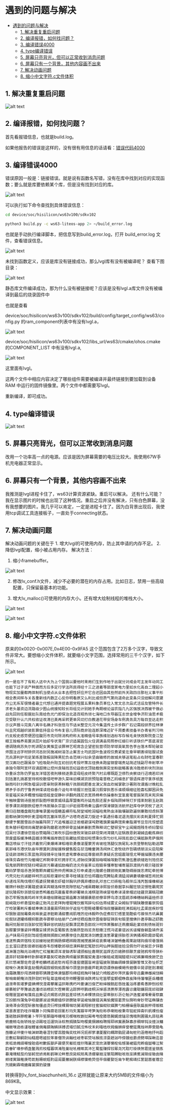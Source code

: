 # 遇到的问题与解决

- [遇到的问题与解决](#遇到的问题与解决)
  - [1. 解决重复重启问题](#1-解决重复重启问题)
  - [2. 编译报错，如何找问题？](#2-编译报错如何找问题)
  - [3. 编译错误4000](#3-编译错误4000)
  - [4. type编译错误](#4-type编译错误)
  - [5. 屏幕只亮背光，但可以正常收到消息问题](#5-屏幕只亮背光但可以正常收到消息问题)
  - [6. 屏幕只有一个背景，其他内容画不出来](#6-屏幕只有一个背景其他内容画不出来)
  - [7. 解决动画问题](#7-解决动画问题)
  - [8. 缩小中文字符.c文件体积](#8-缩小中文字符c文件体积)



## 1. 解决重复重启问题
![alt text](图片/喂狗，解决板子重启问题.png)

## 2. 编译报错，如何找问题？

首先看报错信息，也就是build.log。

如果他报告的错误是这样的，没有很有用信息的话请看：[错误代码4000](#3-编译错误代码4000)

## 3. 编译错误4000

错误原因一般是：链接错误。就是说有函数名写错，没有在库中找到对应的实现函数；要么就是库要依赖某个库，但是没有找到对应的库。

![alt text](图片/编译错误代码4000.png)

可以执行如下命令查找到具体错误信息：
```bash
cd device/soc/hisilicon/ws63v100/sdkv102
```

```bash
python3 build.py -c ws63-liteos-app 2> ~/build_error.log
```

也就是手动执行编译脚本，把信息写到build_error.log，打开 build_error.log 文件，查看错误信息。

![alt text](图片/build.py信息.png)

未找到函数定义，应该是库没有链接成功，那么lvgl库有没有被编译呢？
查看下图目录：

![alt text](图片/静态库文件编译成功.png)

静态库文件编译成功，那为什么没有被链接呢？应该是没有lvgl.a库文件没有被编译到最后的烧录固件中

也就是查看

device/soc/hisilicon/ws63v100/sdkv102/build/config/target_config/ws63/config.py   的ram_component列表中有没有lvgl.a，

![alt text](图片/config.py没有lvgl.png)

device/soc/hisilicon/ws63v100/sdkv102/libs_url/ws63/cmake/ohos.cmake 的COMPONENT_LIST 中有没有lvgl.a,

![alt text](图片/cmake里面有lvgl.png)

这里面有lvgl。

这两个文件中相应内容决定了哪些组件需要被编译并最终链接到要加载到设备 RAM 中运行的固件镜像里。两个文件中都需要写lvgl。

重新编译，即可成功。


## 4. type编译错误

![alt text](图片/type编译错误，已解决.png)



## 5. 屏幕只亮背光，但可以正常收到消息问题
    
  改用一个功率高一点的电源。应该是因为屏幕需要的电压比较大。我使用67W手机充电器正常显示。

## 6. 屏幕只有一个背景，其他内容画不出来
  我推测是lvgl进程卡住了，ws63计算资源紧缺。重启可以解决。
  还有什么可能？我在显示图片的时候也出现了这种情况。重启之后并没有解决，只有白色屏幕，没有我想要的图片。我几乎可以肯定，一定是进程卡住了。因为白背景出现后，我使用tcp调试工具连接板子，一直处于connecting状态。



## 7. 解决动画问题
解决动画问题的关键在于 1. 增大lvgl的可使用内存，防止其申请的内存不足。 2. 降低lvgl配置，缩小被占用内存。
解决方法：
1. 缩小framebuffer。

![alt text](图片/缓冲区大小.png)

 2. 修改lv_conf.h文件，减少不必要的潜在的内存占用。比如日志，禁用一些高级配置，只保留最基本的功能。  

 3. 增大lv_malloc()可使用的内存大小。还有增大绘制线程的堆栈大小。

![alt text](图片/lv_malloc()可扩展的内存大小.png)

![alt text](图片/线程的堆栈大小.png)

## 8. 缩小中文字符.c文件体积
原来的0x0020-0x007E,0x4E00-0x9FA5   这个范围包含了2万多个汉字，导致文件非常大。要想缩小文件体积，就要缩小文字范围，选择常用的三千个汉字，如下所示。

![alt text](图片/中文转换.png)

```
的一是在不了有和人这中大为上个国我以要他时来用们生到作地于出就分对成会可主发年动同工也能下过子说产种面而方后多定行学法所民得经十三之进着等部度家电力里如水化高自二理起小物现实加量都两体制机当使点从业本去把性好应开它合还因由其些然前外天政四日那社义事平形相全表间样与关各重新线内数正心反你明看原又么利比或但质气第向道命此变条只没结解问意建月公无系军很情者最立代想已通并提直题党程展五果料象员革位入常文总次品式活设及管特件长求老头基资边流路级少图山统接知较长将组见计别她手角期根论运农指几九区强放决西被干做必战先回则任取据处队南给色光门即保治北造百规热领七海地口东导器压志世金增争济阶油思术极交受联什认六共权收证改清已美再采转更单风切打白教速花带安场身车例真务具万每目至达走积示议声报斗完类八离华名确才科张信马节话米整空元况今集温传土许步群广石记需段研界拉林律叫且究观越织装影算低持音众书布复容儿须际商非验连断深难近矿千周委素技备半办青省列习响约支般史感劳便团往酸历市克何除消构府称太准精值号率族维划选标写存候毛亲快效斯院查江型眼王按格养易置派层片始却专状育厂京识适属圆包火住调满县局照参红细引听该铁价严首底液官德调随病苏失尔死讲配女黄推显谈罪神艺呢席含企望密批营项防举球英氧势告李台落木帮轮破亚师围注远字材排供河态封另施减树溶怎止案言士均武固叶鱼波视仅费紧爱左章早朝害续轻服试食充兵源判护司足某练差致板田降黑犯负击范继兴似余坚曲输修的故城夫够送笔船占右财吃富春职觉汉画功巴跟虽杂飞检吸助升阳互初创抗考投坏策古径换未跑留钢曾端责站简述钱副尽帝射草冲承独令限阿宣环双请超微让控州良轴找否纪益依优顶础载倒房突坐粉敌略客袁冷胜绝析块剂测丝协重诉念陈仍罗盐友洋错苦夜刑移频逐靠混母短皮终聚汽村云哪既距卫停烈央察烧行迅境若印洲刻括激孔搞甚室待核校散侵吧甲游久菜味旧模湖货损预阻毫普稳乙妈植息扩银语挥酒守拿序纸医缺雨吗针刘啊急唱误训愿审附获茶鲜粮斤孩脱硫肥善龙演父渐血欢械掌歌沙著刚攻谓盾讨晚粒乱燃矛乎杀药宁鲁贵钟煤读班伯香介迫句丰培握兰担弦蛋沉假穿执答乐谁顺烟缩征脸喜松脚困异免背星福买染井概慢怕磁倍祖皇促静补评翻肉践尼衣宽扬棉希伤操垂秋宜氢套笔督振架亮末宪庆编牛触映雷销诗座居抓裂胞呼娘景威绿晶厚盟衡鸡孙延危胶还屋乡临陆顾掉呀灯岁措束耐剧玉赵跳哥季课凯胡额款绍卷齐伟蒸殖永宗苗川炉岩弱零杨奏沿露杆探滑镇饭浓航怀赶库夺伊灵税了途灭赛归召鼓播盘裁险康唯录菌纯借糖盖横符私努堂域枪润幅哈竟熟虫泽脑壤碳欧遍侧寨敢彻虑斜薄庭都纳弹饲伸折麦湿暗荷瓦塞床筑恶户访塔奇透梁刀旋迹卡氯遇份毒泥退洗摆灰彩卖耗夏择忙铜献硬予繁圈雪函亦抽篇阵阴丁尺追堆雄迎泛爸楼避谋吨野猪旗累偏典馆索秦脂潮爷豆忽托惊塑遗愈朱替纤粗倾尚痛楚谢奋购磨君池旁碎骨监捕弟暴割贯殊释词亡壁顿宝午尘闻揭炮残冬桥妇警综招吴付浮遭徐您摇谷赞箱隔订男吹乐园纷唐败宋玻巨耕坦荣闭湾键凡驻锅救恩剥凝碱齿截炼麻纺禁废盛版缓净睛昌婚涉筒嘴插岸朗庄街藏姑贸腐奴啦惯乘伙恢匀纱扎辩耳彪臣亿璃抵脉秀萨俄网舞店喷纵寸汗挂洪着贺闪柬爆烯津稻墙软勇像滚厘蒙芳肯坡柱荡腿仪旅尾轧冰贡登黎削钻勒逃障氨郭峰币港伏轨亩毕擦莫刺浪秘援株健售股岛甘泡睡童铸汤阀休汇舍牧绕炸哲磷绩朋淡尖启陷柴呈徒颜泪稍忘泵蓝拖洞授镜辛壮锋贫虚弯摩泰幼廷尊窗纲弄隶疑氏宫姐震瑞怪尤琴循描膜违夹腰缘珠穷森枝竹沟催绳忆邦剩幸浆栏拥牙贮礼滤钠纹弹罢拍咱喊袖埃勤罚焦潜伍墨欲缝姓刊饱仿奖铝鬼丽跨默挖链扫喝袋炭污幕诸弧励梅奶洁灾舟鉴苯讼抱毁率懂寒智埔寄届跃渡挑丹艰贝碰拔爹戴码梦芽熔赤渔哭敬颗奔藏铅熟仲虎稀妹乏珍申桌遵允隆螺仓魏锐晓氮兼隐碍赫拨忠肃缸牵抢博巧壳兄杜讯诚碧祥柯页巡矩悲灌龄伦票寻桂铺圣恐恰郑趣抬荒腾贴柔滴猛阔辆妻填撤储签闹扰紫砂递戏吊陶伐喂疗瓶婆抚臂摸忍虾蜡邻胸巩挤偶弃槽劲乳邓吉仁烂砖租乌舰伴瓜浅丙暂燥橡柳迷暖牌纤秧胆详簧踏瓷谱呆宾糊洛辉愤竞隙怒粘乃绪肩籍敏涂熙皆侦悬掘享纠醒狂锁淀恨牲霸爬赏逆玩陵祝秒浙貌役彼悉鸭着趋凤晨畜辈秩卵署梯炎滩棋驱筛峡冒啥寿译浸泉帽迟硅疆贷漏稿冠嫩胁芯牢叛蚀奥鸣岭羊凭串塘绘酵融盆锡庙筹冻辅摄袭筋拒僚旱钾鸟漆沈眉疏添棒穗硝韩逼扭侨凉挺碗栽炒杯患馏劝豪辽勃鸿旦吏拜狗埋辊掩饮搬骂辞勾扣估蒋绒雾丈朵姆拟宇辑陕雕偿蓄崇剪倡厅咬驶薯刷斥番赋奉佛浇漫曼扇钙桃扶仔返俗亏腔鞋棱覆框悄叔撞骗勘旺沸孤粘吐孟渠屈疾妙惜仰狠胀谐抛霉桑岗嘛衰盗渗脏赖涌甜曹阅肌哩厉烃纬毅昨伪症煮叹钉搭茎笼酷偷弓锥恒杰坑鼻翼纶叙狱逮罐络棚抑膨蔬寺骤穆冶枯册尸凸绅坯牺焰轰欣晋瘦御锭锦丧旬锻垄搜佛扑邀亭酯迈舒脆酶闲忧酚顽羽涨卸仗陪薄辟惩杭姚肚捉飘漂昆欺吾郎烷汁呵饰萧雅邮迁燕撒姻赴宴烦削债帐斑铃旨醇董饼雏姿拌傅腹妥揉贤拆歪葡胺丢浩徽昂垫挡览贪慰缴汪慌冯诺姜谊凶劣诬耀昏躺盈骑乔溪丛卢抹易闷咨刮驾缆悟摘铒掷颇幻柄惠惨佳仇腊窝涤剑瞧堡泼葱罩霍捞胎苍滨俩捅湘砍霞邵萄疯淮遂熊粪烘宿档戈驳嫂裕徙箭捐肠撑晒辨殿莲摊搅酱屏疫哀蔡堵沫皱畅叠阁莱敲辖钩痕坝巷饿祸丘玄溜曰逻彭尝卿妨艇吞韦怨矮歇郊禄捻漠粹颠宏冤肪饥呵仙押挨醛娃拾没佩勿吓讹侯恋夕锌篡戚淋蓬岂釉兆泊魂拘亡杠摧氟颂浑凌铀诱犁谴颁舶扯嘉萌犹滋焊舌匹媳肺掠酿烹疲驰鸦窄辱狭朴遣菲奸韧辣拳秆卧醉竭茅墓矣哎艳敦舆缔雇尿葬履契禽渣衬躲赔咸溉贼醋堤抖妃裤廉晴挽掀茫丑亥拦悠阐慧佐奇竖孝柜麟绣遥逝愁肖昭芬逢窑捷圜盲闸宙辐披账狼幽绸蜂慎餐酬誓惟叉弥址帜芝砌唉仆涛臭翠盒劫慨炳阖寂椒倘拓畏喉巾颈垦拚兽蔽芦乾爽窃谭挣崩模褐传翅儒伞晃谬胚剖凑眠浊霜礁蔑抄闯洒碑蓉耶猜蹲壶唤澳锯郡玲绵纽梳掏吁锤鼠穴椅殷遮吵萍厌畜俱夸吕囊捧雌闽饶瞬郁哨凿朝俺浒茂肝勋盯籽耻菊滥稼戒奈帅鞭蚕镁询跌烤坛宅笛鄂蛮颤棍睁鼎岌降侍藩嚷匪岳糟缠迪泄卑氛堪萝盛碘缚悦澄甫攀屠溢拱晰携朽吟菱谦凹俊芒盼婶艘酰趁唇挫羞浴疼萎肴愚肿刨绞枢嫁慕舱铲苹豫谕迭潘顷翁榜匠欠茬畴胃沾踪弊哼鹏歧桐沃悼惑溃蔗荐潭孢露诊庸聪嫌厨庞祁钳肆梭赠崖篮颖甸藻捣且撕诏贞赐慈炕胖兹差琼锈汛卓棵馈挠灶婴蒂肤衫沥仑勉沪逸蜜浦嗓晕膏祭赢艾扮鹅怜蒲兔孕呖蘖挪淑谣惧廊缅俘骄膀陡宰诞峻恼腺猎涡夷愉魔铵葛贾似荫哟脊钞苛锰椭镶杏溴倚滞会氓捏斩傲匆僵卤烫衍榨拢裸屑咽坊舅渴翔邪拄窖猫砌钦媒脾勺柏栅噪昼耿扁辰秤得贩糕梁昙衷宦扔哇诈嘱藤卜冈悔廓皂拐氰杉玛矢寓瓣罕垮笋淘衔称恭喇帕桉秉帘铭蛇摔斋叭帆裸俭瘤篷砸肢辟脖瞪暑卜竿歼笙酮蕴哗瞎喀刃楔喘枚嵌挝厢粤甩拴膝恳腕娓熄锚忌愧哦荆圃骚丸蒜毯弗俯鹿梢屯衙轿贱垒谅踢哑滔渥饷泳棕熬搁腈梨吻樱奠捆姨柏聘惕郓绑冀裹酥寡彦稠啡钝汝擅汰鳙埔敞嘿逊栋谨咖鲤雀佣庵葫贿鳞拼搏谎塌忉腻戊怖坟禾刹嘻桔坎拇煽狮痒曾梗寇鹰烛哄莽雯胳龟亟糠泌坪傻什喻渊蚌跪巷涅钊譬蕊膛侮奕枕辫况扼郝寥凄厦腥钧耦蹄戥屁诵匈桩钓涵倦袍抒屿蹈忿敷虹聊嗣尉灿糙蹬嗯姬狡笨辜僧茨讽翰枉岐枣崭焚咕猴揽涝耍趟汹咋傍镀给爵虏劈璋踩瞅迄昔汞呱诡魄祺嘲惶赃癌咐歉扳鄙庐聂便芡躯贬煌拧隋襄淤宠炊滇謇懒栓佑憾骆裙猖兜孵痼盥曝泣絮韵眷旷噢参栖盏鳌溅煎校榴暮琪淆陛巢哒吼槐唧其沛乞蜀蜇赚捍铰幂尧咒耽叮褂焕煞雹搓釜铬拣募淹瑰鲢茄灼邹躬觉娇焉彰鹤琳沦畔惹庶毙皖邢禹渍绷窜翘淫箪陌膊鞑咳玫巫拂蕉澜赎绥锄囱赌颊缕寅躁稚庚苟氦魁珊蜕蛭酌逗闺蔓撇豌朕缉襟镍桅荧侄卒佃瞿娶饪耸乍靶痴靖扛筐韶嚣崔蓿岔氘娥剿霖喃搪雍裳撰豹骏慷

```
转换得到lv_font_biaozhunheiti_16.c
这样就能让原来大约5MB的文件缩小为869KB。

中文显示效果：

![alt text](图片/中文显示.jpg)